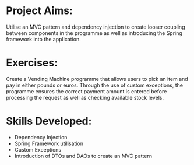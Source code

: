 
# Project Aims: 
Utilise an MVC pattern and dependency injection to create looser coupling between components in the programme as well as introducing the Spring framework into the application. 

# Exercises:
Create a Vending Machine programme that allows users to pick an item and pay in either pounds or euros. Through the use of custom exceptions, the programme ensures the correct payment amount is entered before processing the request as well as checking available stock levels. 


# Skills Developed:
- Dependency Injection
- Spring Framework utilisation
- Custom Exceptions
- Introduction of DTOs and DAOs to create an MVC pattern 
